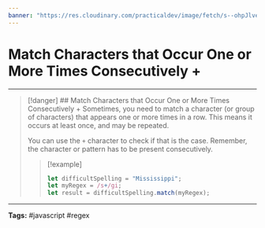 ```yaml
---
banner: "https://res.cloudinary.com/practicaldev/image/fetch/s--ohpJlve1--/c_imagga_scale,f_auto,fl_progressive,h_420,q_auto,w_1000/https://res.cloudinary.com/drquzbncy/image/upload/v1586605549/javascript_banner_sxve2l.jpg"
---
```

# Match Characters that Occur One or More Times Consecutively +
<hr> 

> [!danger] ## Match Characters that Occur One or More Times Consecutively +
> Sometimes, you need to match a character (or group of characters) that appears one or more times in a row. This means it occurs at least once, and may be repeated.
> 
> You can use the `+` character to check if that is the case. 
> Remember, the character or pattern has to be present consecutively.
> 
> > [!example]
> > 
> > ```js
> > let difficultSpelling = "Mississippi";
> > let myRegex = /s+/gi;
> > let result = difficultSpelling.match(myRegex);
> > ```
> > 
> 

<hr>
<b>Tags:</b> #javascript #regex